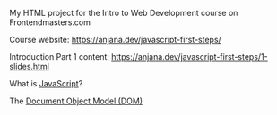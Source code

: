 My HTML project for the Intro to Web Development course on Frontendmasters.com

Course website: https://anjana.dev/javascript-first-steps/

Introduction
Part 1 content: https://anjana.dev/javascript-first-steps/1-slides.html

What is [JavaScript](https://developer.mozilla.org/en-US/docs/Web/JavaScript)?

The [Document Object Model (DOM)](https://developer.mozilla.org/en-US/docs/Web/API/Document_Object_Model)

